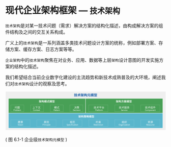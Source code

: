 # 现代企业架构框架 — `技术架构`

`技术架构`是对某一技术问题（需求）解决方案的结构化描述，由构成解决方案的组件结构及之间的交互关系构成。

广义上的`技术架构`是一系列涵盖多类技术问题设计方案的统称，例如部署方案、存储方案、缓存方案、日志方案等等。

`企业架构`中的`技术架构`聚焦在对业务、应用、数据等上层`架构`设计意图的开发实施方案的结构化描述。

我们希望结合当前企业数字化建设的主流趋势和新技术成熟普及的大环境，阐述我们对`技术架构`设计的观察及思考。

![图 6.1-1 企业级`技术架构元模型`](../static/img-6.1-1.png)

( 图 6.1-1 企业级`技术架构元模型` )